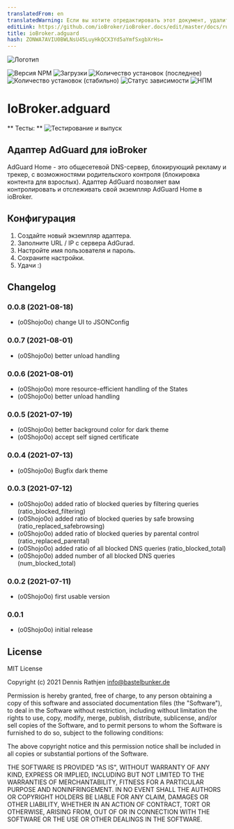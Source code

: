 ```yaml
---
translatedFrom: en
translatedWarning: Если вы хотите отредактировать этот документ, удалите поле «translatedFrom», в противном случае этот документ будет снова автоматически переведен
editLink: https://github.com/ioBroker/ioBroker.docs/edit/master/docs/ru/adapterref/iobroker.adguard/README.md
title: ioBroker.adguard
hash: ZONWA7AVIU0BWLNsU45LuyHkQCX3Yd5aYmfSxgbXrHs=
---
```

![Логотип](../../../en/adapterref/iobroker.adguard/admin/adguard.png)

![Версия NPM](https://img.shields.io/npm/v/iobroker.adguard.svg)
![Загрузки](https://img.shields.io/npm/dm/iobroker.adguard.svg)
![Количество установок (последнее)](https://iobroker.live/badges/adguard-installed.svg)
![Количество установок (стабильно)](https://iobroker.live/badges/adguard-stable.svg)
![Статус зависимости](https://img.shields.io/david/o0shojo0o/iobroker.adguard.svg)
![НПМ](https://nodei.co/npm/iobroker.adguard.png?downloads=true)

# IoBroker.adguard
** Тесты: ** ![Тестирование и выпуск](https://github.com/o0shojo0o/ioBroker.adguard/workflows/Test%20and%20Release/badge.svg)

## Адаптер AdGuard для ioBroker
AdGuard Home - это общесетевой DNS-сервер, блокирующий рекламу и трекер, с возможностями родительского контроля (блокировка контента для взрослых). Адаптер AdGuard позволяет вам контролировать и отслеживать свой экземпляр AdGuard Home в ioBroker.

## Конфигурация
1. Создайте новый экземпляр адаптера.
2. Заполните URL / IP с сервера AdGurad.
3. Настройте имя пользователя и пароль.
4. Сохраните настройки.
5. Удачи :)

## Changelog

<!--
 https://github.com/AlCalzone/release-script#usage
    npm run release minor -- --all 0.9.8 -> 0.10.0
    npm run release patch -- --all 0.9.8 -> 0.9.9
    npm run release prerelease beta -- --all v0.2.1 -> v0.2.2-beta.0
	Placeholder for the next version (at the beginning of the line):
	### **WORK IN PROGRESS**
-->

### 0.0.8 (2021-08-18)

-   (o0Shojo0o) change UI to JSONConfig

### 0.0.7 (2021-08-01)

-   (o0Shojo0o) better unload handling

### 0.0.6 (2021-08-01)

-   (o0Shojo0o) more resource-efficient handling of the States
-   (o0Shojo0o) better unload handling

### 0.0.5 (2021-07-19)

-   (o0Shojo0o) better background color for dark theme
-   (o0Shojo0o) accept self signed certificate

### 0.0.4 (2021-07-13)

-   (o0Shojo0o) Bugfix dark theme

### 0.0.3 (2021-07-12)

-   (o0Shojo0o) added ratio of blocked queries by filtering queries (ratio_blocked_filtering)
-   (o0Shojo0o) added ratio of blocked queries by safe browsing (ratio_replaced_safebrowsing)
-   (o0Shojo0o) added ratio of blocked queries by parental control (ratio_replaced_parental)
-   (o0Shojo0o) added ratio of all blocked DNS queries (ratio_blocked_total)
-   (o0Shojo0o) added number of all blocked DNS queries (num_blocked_total)

### 0.0.2 (2021-07-11)

-   (o0Shojo0o) first usable version

### 0.0.1

-   (o0Shojo0o) initial release

## License

MIT License

Copyright (c) 2021 Dennis Rathjen <info@bastelbunker.de>

Permission is hereby granted, free of charge, to any person obtaining a copy
of this software and associated documentation files (the "Software"), to deal
in the Software without restriction, including without limitation the rights
to use, copy, modify, merge, publish, distribute, sublicense, and/or sell
copies of the Software, and to permit persons to whom the Software is
furnished to do so, subject to the following conditions:

The above copyright notice and this permission notice shall be included in all
copies or substantial portions of the Software.

THE SOFTWARE IS PROVIDED "AS IS", WITHOUT WARRANTY OF ANY KIND, EXPRESS OR
IMPLIED, INCLUDING BUT NOT LIMITED TO THE WARRANTIES OF MERCHANTABILITY,
FITNESS FOR A PARTICULAR PURPOSE AND NONINFRINGEMENT. IN NO EVENT SHALL THE
AUTHORS OR COPYRIGHT HOLDERS BE LIABLE FOR ANY CLAIM, DAMAGES OR OTHER
LIABILITY, WHETHER IN AN ACTION OF CONTRACT, TORT OR OTHERWISE, ARISING FROM,
OUT OF OR IN CONNECTION WITH THE SOFTWARE OR THE USE OR OTHER DEALINGS IN THE
SOFTWARE.
